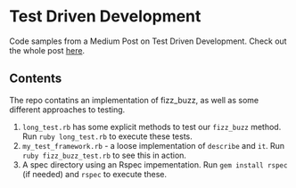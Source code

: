 # Test Driven Development

Code samples from a Medium Post on Test Driven Development. Check out the whole post [here](https://medium.com/@iancandy/a-beginners-guide-to-test-driven-development-9cb4058df393#.g7ckxp3bk).

## Contents

The repo contatins an implementation of fizz_buzz, as well as some different approaches to testing.

1. `long_test.rb` has some explicit methods to test our `fizz_buzz` method. Run `ruby long_test.rb` to execute these tests.
2. `my_test_framework.rb` - a loose implementation of `describe` and `it`. Run  `ruby fizz_buzz_test.rb` to see this in action.
3. A spec directory using an Rspec impementation. Run `gem install rspec` (if needed) and `rspec` to execute these.
